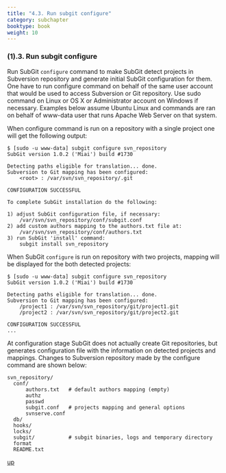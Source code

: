 ```yaml
---
title: "4.3. Run subgit configure"
category: subchapter
booktype: book
weight: 10
---
```


###  (1).3. Run subgit configure

Run SubGit `configure` command to make SubGit detect projects in Subversion repository and generate initial SubGit configuration for them. One have to run configure command on behalf of the same user account that would be used to access Subversion or Git repository. Use sudo command on Linux or OS X or Administrator account on Windows if necessary. Examples below assume Ubuntu Linux and commands are ran on behalf of www-data user that runs Apache Web Server on that system.

When configure command is run on a repository with a single project one will get the following output:

    $ [sudo -u www-data] subgit configure svn_repository
    SubGit version 1.0.2 ('Miai') build #1730

    Detecting paths eligible for translation... done.
    Subversion to Git mapping has been configured:
        <root> : /var/svn/svn_repository/.git

    CONFIGURATION SUCCESSFUL

    To complete SubGit installation do the following:

    1) adjust SubGit configuration file, if necessary:
        /var/svn/svn_repository/conf/subgit.conf
    2) add custom authors mapping to the authors.txt file at:
        /var/svn/svn_repository/conf/authors.txt
    3) run SubGit 'install' command:
        subgit install svn_repository

When SubGit `configure` is run on repository with two projects, mapping will be displayed for the both detected projects:

    $ [sudo -u www-data] subgit configure svn_repository
    SubGit version 1.0.2 ('Miai') build #1730

    Detecting paths eligible for translation... done.
    Subversion to Git mapping has been configured:
        /project1 : /var/svn/svn_repository/git/project1.git
        /project2 : /var/svn/svn_repository/git/project2.git

    CONFIGURATION SUCCESSFUL
    ...

At configuration stage SubGit does not actually create Git repositories, but generates configuration file with the information on detected projects and mappings. Changes to Subversion repository made by the configure command are shown below:

    svn_repository/
      conf/
          authors.txt   # default authors mapping (empty)
          authz
          passwd
          subgit.conf   # projects mapping and general options
          svnserve.conf
      db/
      hooks/
      locks/
      subgit/           # subgit binaries, logs and temporary directory
      format
      README.txt

[up](#up)